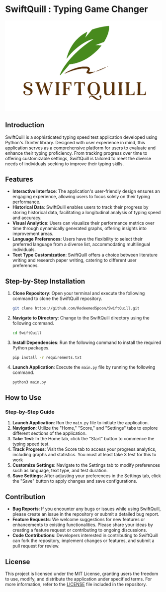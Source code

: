 # SwiftQuill : Typing Game Changer

![SwiftQuill](./Assets/SwiftQuill.png)

## Introduction

SwiftQuill is a sophisticated typing speed test application developed using Python's Tkinter library. Designed with user experience in mind, this application serves as a comprehensive platform for users to evaluate and enhance their typing proficiency. From tracking progress over time to offering customizable settings, SwiftQuill is tailored to meet the diverse needs of individuals seeking to improve their typing skills.

## Features

- **Interactive Interface**: The application's user-friendly design ensures an engaging experience, allowing users to focus solely on their typing performance.
- **Historical Data**: SwiftQuill enables users to track their progress by storing historical data, facilitating a longitudinal analysis of typing speed and accuracy.
- **Visual Analytics**: Users can visualize their performance metrics over time through dynamically generated graphs, offering insights into improvement areas.
- **Language Preferences**: Users have the flexibility to select their preferred language from a diverse list, accommodating multilingual individuals.
- **Text Type Customization**: SwiftQuill offers a choice between literature writing and research paper writing, catering to different user preferences.

## Step-by-Step Installation

1. **Clone Repository**: Open your terminal and execute the following command to clone the SwiftQuill repository.
   ```bash
   git clone https://github.com/RedeemedSpoon/SwiftQuill.git
   ```
2. **Navigate to Directory**: Change to the SwiftQuill directory using the following command.
   ```bash
   cd SwiftQuill
   ```
3. **Install Dependencies**: Run the following command to install the required Python packages.
   ```bash
   pip install -r requirements.txt
   ```
4. **Launch Application**: Execute the `main.py` file by running the following command.
   ```bash
   python3 main.py
   ```

## How to Use

### Step-by-Step Guide

1. **Launch Application**: Run the `main.py` file to initiate the application.
2. **Navigation**: Utilize the "Home," "Score," and "Settings" tabs to explore different sections of the application.
3. **Take Test**: In the Home tab, click the "Start" button to commence the typing speed test.
4. **Track Progress**: Visit the Score tab to access your progress analytics, including graphs and statistics. You must at least take 3 test for this to work
5. **Customize Settings**: Navigate to the Settings tab to modify preferences such as language, text type, and test duration.
6. **Save Settings**: After adjusting your preferences in the Settings tab, click the "Save" button to apply changes and save configurations.

## Contribution

- **Bug Reports**: If you encounter any bugs or issues while using SwiftQuill, please create an issue in the repository or submit a detailed bug report.
- **Feature Requests**: We welcome suggestions for new features or enhancements to existing functionalities. Please share your ideas by creating a feature request or contributing to ongoing discussions.
- **Code Contributions**: Developers interested in contributing to SwiftQuill can fork the repository, implement changes or features, and submit a pull request for review.

## License

This project is licensed under the MIT License, granting users the freedom to use, modify, and distribute the application under specified terms. For more information, refer to the [LICENSE](./LICENSE) file included in the repository.

